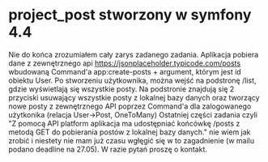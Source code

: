 # project_post stworzony w symfony 4.4
Nie do końca zrozumiałem cały zarys zadanego zadania.
Aplikacja pobiera dane z zewnętrznego api https://jsonplaceholder.typicode.com/posts wbudowaną Command'a app:create-posts + argument, którym jest id obiektu User.
Po stworzeniu użytkownika, można wejść na podstronę /list, gdzie wyświetlają się wszystkie posty. 
Na podstronie znajdują się 2 przyciski usuwający wszystkie posty z lokalnej bazy danych oraz tworzący nowe posty z zewnętrznego API poprzez Command'a dla zalogowanego użytkonika (relacja User->Post, OneToMany)
Ostatniej części zadania czyli "Z pomocą API platform aplikacja ma udostępniać końcówkę /posts z metodą GET do pobierania postów z lokalnej bazy danych." nie wiem jak zrobić i niestety nie mam już czasu wgłęgić się w to zagadnienie (w mailu podano deadline na 27.05).
W razie pytań proszę o kontakt.

